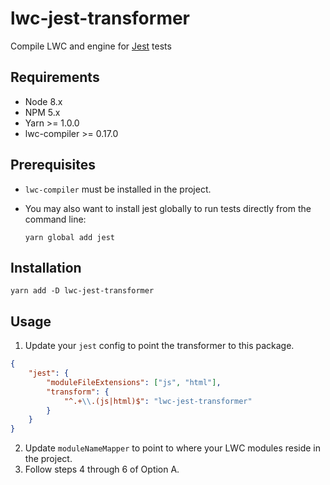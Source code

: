 # lwc-jest-transformer

Compile LWC and engine for [Jest](https://facebook.github.io/jest/) tests

## Requirements

-   Node 8.x
-   NPM 5.x
-   Yarn >= 1.0.0
-   lwc-compiler >= 0.17.0

## Prerequisites

-   `lwc-compiler` must be installed in the project.

-   You may also want to install jest globally to run tests directly from the command line:

    `yarn global add jest`

## Installation

`yarn add -D lwc-jest-transformer`

## Usage

1. Update your `jest` config to point the transformer to this package.

```json
{
    "jest": {
        "moduleFileExtensions": ["js", "html"],
        "transform": {
            "^.+\\.(js|html)$": "lwc-jest-transformer"
        }
    }
}
```

2. Update `moduleNameMapper` to point to where your LWC modules reside in the project.
3. Follow steps 4 through 6 of Option A.
